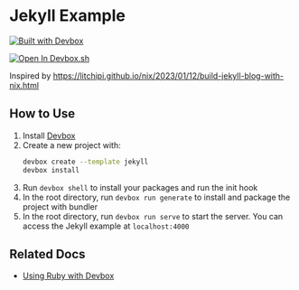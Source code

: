 # Jekyll Example

[![Built with Devbox](https://jetpack.io/img/devbox/shield_moon.svg)](https://jetpack.io/devbox/docs/contributor-quickstart/)

[![Open In Devbox.sh](https://jetpack.io/img/devbox/open-in-devbox.svg)](https://devbox.sh/open/templates/jekyll)

Inspired by https://litchipi.github.io/nix/2023/01/12/build-jekyll-blog-with-nix.html

## How to Use

1. Install [Devbox](https://www.jetpack.io/devbox/docs/installing_devbox/)
1. Create a new project with:
    ```bash
    devbox create --template jekyll
    devbox install
    ```
1. Run `devbox shell` to install your packages and run the init hook
1. In the root directory, run `devbox run generate` to install and package the project with bundler
1. In the root directory, run `devbox run serve` to start the server. You can access the Jekyll example at `localhost:4000`

## Related Docs

* [Using Ruby with Devbox](https://www.jetpack.io/devbox/docs/devbox_examples/languages/ruby/)
